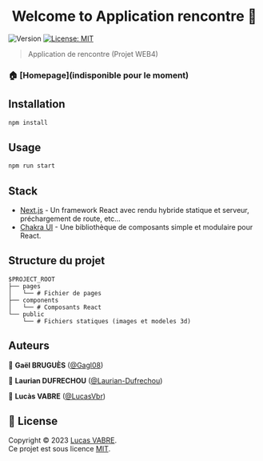 <h1 align="center">Welcome to Application rencontre 👋</h1>
<p>
  <img alt="Version" src="https://img.shields.io/badge/version-0.1.0-blue.svg?cacheSeconds=2592000" />
  <a href="https://opensource.org/license/mit/" target="_blank">
    <img alt="License: MIT" src="https://img.shields.io/badge/License-MIT-yellow.svg" />
  </a>
</p>

> Application de rencontre (Projet WEB4)

### 🏠 [Homepage](indisponible pour le moment)

## Installation

```sh
npm install
```

## Usage

```sh
npm run start
```

## Stack
- [Next.js](https://nextjs.org/) - Un framework React avec rendu hybride statique et serveur, préchargement de route, etc...
- [Chakra UI](https://chakra-ui.com/) - Une bibliothèque de composants simple et modulaire pour React.

## Structure du projet
```
$PROJECT_ROOT
├── pages
│   └── # Fichier de pages
├── components
│   └── # Composants React
└── public
    └── # Fichiers statiques (images et modeles 3d)
```

## Auteurs

👤 **Gaël BRUGUÈS** ([@Gagl08](https://github.com/Gagl08))

👤 **Laurian DUFRECHOU** ([@Laurian-Dufrechou](https://github.com/Laurian-Dufrechou))

👤 **Lucàs VABRE** ([@LucasVbr](https://github.com/LucasVbr))

## 📝 License

Copyright © 2023 [Lucas VABRE](https://github.com/LucasVbr).<br />
Ce projet est sous licence [MIT](https://opensource.org/license/mit/).
